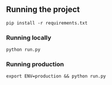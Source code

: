 ## Running the project

```
pip install -r requirements.txt
```

### Running locally

```
python run.py
```

### Running production

```
export ENV=production && python run.py
```
